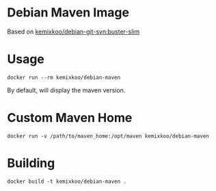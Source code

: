 # Debian Maven Image

Based on [kemixkoo/debian-git-svn:buster-slim](https://hub.docker.com/r/kemixkoo/debian-git-svn/)


# Usage

```
docker run --rm kemixkoo/debian-maven
```
By default, will display the maven version.


# Custom Maven Home

```
docker run -v /path/to/maven_home:/opt/maven kemixkoo/debian-maven
```


# Building

```
docker build -t kemixkoo/debian-maven .
```

